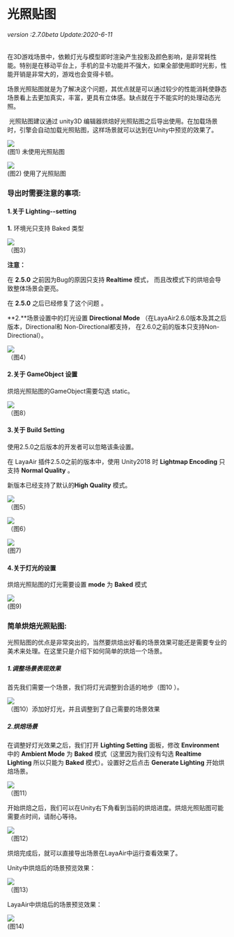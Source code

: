 # 光照贴图

###### *version :2.7.0beta Update:2020-6-11*

​	在3D游戏场景中，依赖灯光与模型即时渲染产生投影及颜色影响，是非常耗性能。特别是在移动平台上，手机的显卡功能并不强大，如果全部使用即时光影，性能开销是非常大的，游戏也会变得卡顿。

​	场景光照贴图就是为了解决这个问题，其优点就是可以通过较少的性能消耗使静态场景看上去更加真实，丰富，更具有立体感。缺点就在于不能实时的处理动态光照。

​	光照贴图建议通过 unity3D 编辑器烘焙好光照贴图之后导出使用。在加载场景时，引擎会自动加载光照贴图，这样场景就可以达到在Unity中预览的效果了。

![](img/1.png)<br>(图1) 未使用光照贴图

![](img/2.png)<br>(图2) 使用了光照贴图



### **导出时需要注意的事项:**

#### 1.关于 Lighting--setting

**1.** 环境光只支持 Baked 类型

![](img/3.png)<br>（图3）

**注意：**

在 **2.5.0** 之前因为Bug的原因只支持 **Realtime** 模式， 而且改模式下的烘培会导致整体场景会更亮。

在 **2.5.0** 之后已经修复了这个问题 。



**2.**场景设置中的灯光设置 **Directional Mode** （在LayaAir2.6.0版本及其之后版本，Directional和 Non-Directional都支持， 在2.6.0之前的版本只支持Non-Directional）。

![](img/4.png)<br>（图4）



#### 2.关于 GameObject 设置

烘焙光照贴图的GameObject需要勾选 static。

![](img/8.png)<br>（图8）



#### 3.关于 Build Setting

使用2.5.0之后版本的开发者可以忽略该条设置。

在 LayaAir 插件2.5.0之前的版本中，使用 Unity2018 时 **Lightmap Encoding** 只支持 **Normal Quality** 。

新版本已经支持了默认的**High Quality** 模式。

![](img/5.png)<br>（图5）

![](img/6.png)<br>（图6）

![](img/7.png)<br>(图7)



#### 4.关于灯光的设置

烘焙光照贴图的灯光需要设置 **mode** 为 **Baked** 模式

![](img/9.png)<br>(图9)



### **简单烘焙光照贴图:**

光照贴图的优点是非常突出的，当然要烘焙出好看的场景效果可能还是需要专业的美术来处理。在这里只是介绍下如何简单的烘焙一个场景。

##### 1.调整场景表现效果

首先我们需要一个场景，我们将灯光调整到合适的地步（图10 ）。

![](img/10.png)<br>（图10）添加好灯光，并且调整到了自己需要的场景效果

##### 2.烘焙场景

在调整好灯光效果之后，我们打开 **Lighting Setting** 面板，修改 **Environment** 中的 **Ambient Mode** 为 **Baked** 模式（这里因为我们没有勾选 **Realtime Lighting** 所以只能为 **Baked** 模式）。设置好之后点击 **Generate Lighting** 开始烘焙场景。

![](img/11.png)<br>（图11） 

开始烘焙之后，我们可以在Unity右下角看到当前的烘焙进度。烘焙光照贴图可能需要点时间，请耐心等待。

![](img/12.png)<br>（图12）

烘焙完成后，就可以直接导出场景在LayaAir中运行查看效果了。

Unity中烘焙后的场景预览效果：

![](img/13.png)<br>（图13）

LayaAir中烘焙后的场景预览效果：

![](img/14.png)<br>(图14)